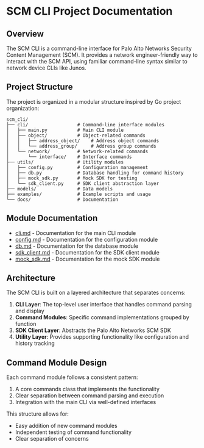 # SCM CLI Project Documentation

## Overview

The SCM CLI is a command-line interface for Palo Alto Networks Security Content Management (SCM). It provides a network engineer-friendly way to interact with the SCM API, using familiar command-line syntax similar to network device CLIs like Junos.

## Project Structure

The project is organized in a modular structure inspired by Go project organization:

```
scm_cli/
├── cli/                  # Command-line interface modules
│   ├── main.py           # Main CLI module
│   ├── object/           # Object-related commands
│   │   ├── address_object/    # Address object commands
│   │   └── address_group/     # Address group commands
│   └── network/          # Network-related commands
│       └── interface/    # Interface commands
├── utils/                # Utility modules
│   ├── config.py         # Configuration management
│   ├── db.py             # Database handling for command history
│   ├── mock_sdk.py       # Mock SDK for testing
│   └── sdk_client.py     # SDK client abstraction layer
├── models/               # Data models
├── examples/             # Example scripts and usage
└── docs/                 # Documentation
```

## Module Documentation

- [cli.md](cli.md) - Documentation for the main CLI module
- [config.md](config.md) - Documentation for the configuration module
- [db.md](db.md) - Documentation for the database module
- [sdk_client.md](sdk_client.md) - Documentation for the SDK client module
- [mock_sdk.md](mock_sdk.md) - Documentation for the mock SDK module

## Architecture

The SCM CLI is built on a layered architecture that separates concerns:

1. **CLI Layer**: The top-level user interface that handles command parsing and display
2. **Command Modules**: Specific command implementations grouped by function
3. **SDK Client Layer**: Abstracts the Palo Alto Networks SCM SDK
4. **Utility Layer**: Provides supporting functionality like configuration and history tracking

## Command Module Design

Each command module follows a consistent pattern:

1. A core commands class that implements the functionality
2. Clear separation between command parsing and execution
3. Integration with the main CLI via well-defined interfaces

This structure allows for:
- Easy addition of new command modules
- Independent testing of command functionality
- Clear separation of concerns
